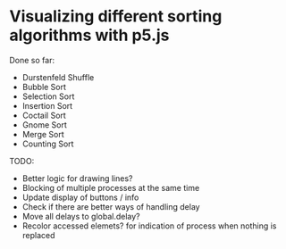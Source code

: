 # Visualizing different sorting algorithms with p5.js

Done so far:

- Durstenfeld Shuffle
- Bubble Sort
- Selection Sort
- Insertion Sort
- Coctail Sort
- Gnome Sort
- Merge Sort
- Counting Sort

TODO:

- Better logic for drawing lines?
- Blocking of multiple processes at the same time
- Update display of buttons / info
- Check if there are better ways of handling delay
- Move all delays to global.delay?
- Recolor accessed elemets? for indication of process when nothing is replaced

